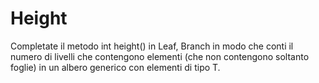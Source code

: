 # Height
Completate il metodo int height() in Leaf, Branch in modo che conti il numero di livelli che contengono elementi (che non contengono soltanto foglie) in un albero generico con elementi di tipo T.  


